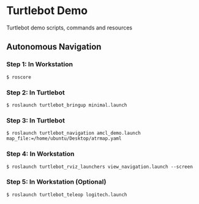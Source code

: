 # Turtlebot Demo
Turtlebot demo scripts, commands and resources

## Autonomous Navigation

### Step 1: In Workstation

```
$ roscore
```

### Step 2: In Turtlebot
```
$ roslaunch turtlebot_bringup minimal.launch
```

### Step 3: In Turtlebot
```
$ roslaunch turtlebot_navigation amcl_demo.launch map_file:=/home/ubuntu/Desktop/atrmap.yaml
```

### Step 4: In Workstation
```
$ roslaunch turtlebot_rviz_launchers view_navigation.launch --screen
```

### Step 5: In Workstation (Optional)
```
$ roslaunch turtlebot_teleop logitech.launch
```
